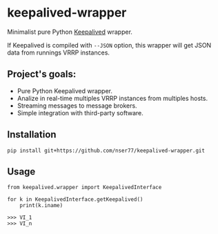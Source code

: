 # keepalived-wrapper
Minimalist pure Python [Keepalived](https://keeaplived.org) wrapper.

If Keepalived is compiled with ```--JSON``` option, this wrapper will get JSON data from runnings VRRP instances.

## Project's goals:
- Pure Python Keepalived wrapper.
- Analize in real-time multiples VRRP instances from multiples hosts.
- Streaming messages to message brokers.
- Simple integration with third-party software.

## Installation
```
pip install git+https://github.com/nser77/keepalived-wrapper.git
```

## Usage
```
from keepalived.wrapper import KeepalivedInterface

for k in KeepalivedInterface.getKeepalived()
    print(k.iname)
    
>>> VI_1
>>> VI_n
```
